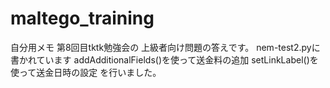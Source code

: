 # maltego_training
自分用メモ
第8回目tktk勉強会の
上級者向け問題の答えです。
nem-test2.pyに書かれています
addAdditionalFields()を使って送金料の追加
setLinkLabel()を使って送金日時の設定
を行いました。
